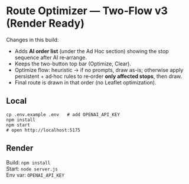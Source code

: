 
# Route Optimizer — Two‑Flow v3 (Render Ready)

Changes in this build:
- Adds **AI order list** (under the Ad Hoc section) showing the stop sequence after AI re‑arrange.
- Keeps the two-button top bar (Optimize, Clear).
- Optimize flow: heuristic → if no prompts, draw as-is; otherwise apply persistent + ad‑hoc rules to re‑order **only affected stops**, then draw.
- Final route is drawn in that order (no Leaflet optimization).

## Local
```
cp .env.example .env   # add OPENAI_API_KEY
npm install
npm start
# open http://localhost:5175
```

## Render
Build: `npm install`  
Start: `node server.js`  
Env var: `OPENAI_API_KEY`
